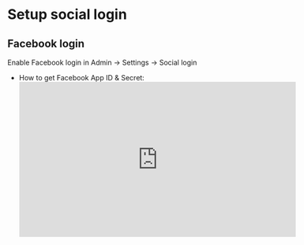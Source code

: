 # Setup social login

## Facebook login

Enable Facebook login in Admin -> Settings -> Social login

- How to get Facebook App ID & Secret:
  <iframe width="560" height="315" src="https://www.youtube.com/embed/LTAlXYwU0Ak" title="YouTube video player" frameborder="0" allow="accelerometer; autoplay; clipboard-write; encrypted-media; gyroscope; picture-in-picture; web-share" allowfullscreen></iframe>
